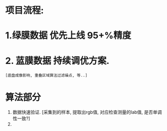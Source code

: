 项目流程:
===

# 1.绿膜数据 优先上线 95+%精度
# 2. 蓝膜数据 持续调优方案. 
	[底盘成像影响, 重叠区域算法过滤噪点, 等..]


# 算法部分
1. 数据快速验证. [采集到的样本, 提取出rgb值, 对应检查测量的lab值, 是否单调性一致?]
2. 
